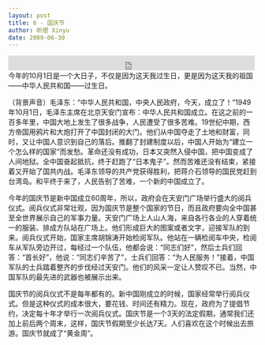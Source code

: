 ```yaml
---
layout: post
title: 6 - 国庆节
author: 昕煜 Xinyu
date: 2009-06-30
---
```


<iframe src="https://archive.org/embed/slowchinese_201909/Slow_Chinese_006.mp3" width="500" height="30" frameborder="0" webkitallowfullscreen="true" mozallowfullscreen="true" allowfullscreen></iframe>
今年的10月1日是一个大日子，不仅是因为这天我过生日，更是因为这天我的祖国——中华人民共和国——过生日。

（背景声音）毛泽东：“中华人民共和国，中央人民政府，今天，成立了！”1949年10月1日，毛泽东主席在北京天安门宣布：中华人民共和国成立。在这之前的一百多年里，中国大地上发生了很多战争，人民遭受了很多苦难。19世纪中期，西方帝国用鸦片和大炮打开了中国封闭的大门。他们从中国夺走了土地和财富，同时，又让中国人意识到自己的落后。推翻了封建制度以后，中国人开始为“建立一个怎么样的国家”而发愁。革命还没有成功，日本又突然入侵中国，把中国变成了人间地狱。全中国奋起抵抗，终于赶跑了“日本鬼子”。然而苦难还没有结束，紧接着又开始了国共内战。毛泽东领导的共产党获得胜利，把蒋介石领导的国民党赶到台湾岛。和平终于来了，人民告别了苦难，一个新的中国成立了。

今年的国庆节是新中国成立60周年，所以，政府会在天安门广场举行盛大的阅兵仪式。阅兵仪式非常壮观，因为国庆节是整个国家的节日，而且政府要向全中国甚至全世界展示自己的军事力量。天安门广场上人山人海，来自各行各业的人穿着统一的服装、排成方队站在广场上。他们形成巨大的图案或者文字，迎接军队的到来。阅兵仪式开始，国家主席胡锦涛开始检阅军队。他站在一辆检阅车中央，检阅车从军队旁边开过，每经过一个队伍，他都会说：“同志们好”，然后士兵们回答：“首长好”，他说：“同志们辛苦了”，士兵们回答：“为人民服务！”接着，中国军队的士兵踏着整齐的步伐经过天安门。他们的风采一定让人赞叹不已。当然，中国军队的最先进的武器也被展示出来。

国庆节的阅兵仪式不是每年都有的。新中国刚成立的时候，国家经常举行阅兵仪式。但是这种仪式的成本很大，要花钱、时间还有精力。现在，政府为了提倡节约，决定每十年才举行一次阅兵仪式。国庆节是一个3天的法定假期，通常我们还加上前后两个周末，这样，国庆节假期至少长达7天。人们喜欢在这个时候出去旅游。国庆节就成了“黄金周”。

 

